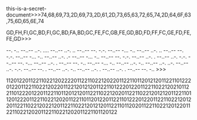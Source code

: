 

this-is-a-secret-document>>>74,68,69,73,2D,69,73,2D,61,2D,73,65,63,72,65,74,2D,64,6F,63,75,6D,65,6E,74

GD,FH,FI,GC,BD,FI,GC,BD,FA,BD,GC,FE,FC,GB,FE,GD,BD,FD,FF,FC,GE,FD,FE,FE,GD>>>

--. -.. --..-- ..-. .... --..-- ..-. .. --..-- --. -.-. --..-- -... -.. --..-- ..-. .. --..-- --. -.-. --..-- -... -.. --..-- ..-. .- --..-- -... -.. --..-- --. -.-. --..-- ..-. . --..-- ..-. -.-. --..-- --. -... --..-- ..-. . --..-- --. -.. --..-- -... -.. --..-- ..-. -.. --..-- ..-. ..-. --..-- ..-. -.-. --..-- --. . --..-- ..-. -.. --..-- ..-. . --..-- ..-. . --..-- --. -.. >>> 

112012201122110221202222011221102212022011221101120121201122110122201220112211022120220112212012120112211012220122011221102212021011221101222012201122110112012120112211022120201122110221201212011221101120122201122110221202011221101120122011221101222012201122110221201220112211022120221201122110221201212011221101120201122110221201220112211022120201122110221202011221101120122
